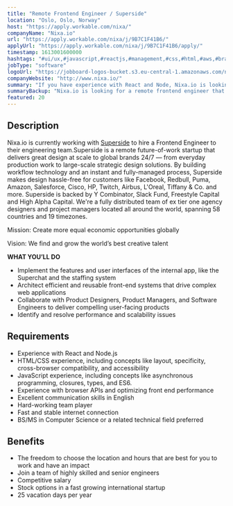```yaml
---
title: "Remote Frontend Engineer / Superside"
location: "Oslo, Oslo, Norway"
host: "https://apply.workable.com/nixa/"
companyName: "Nixa.io"
url: "https://apply.workable.com/nixa/j/9B7C1F41B6/"
applyUrl: "https://apply.workable.com/nixa/j/9B7C1F41B6/apply/"
timestamp: 1613001600000
hashtags: "#ui/ux,#javascript,#reactjs,#management,#css,#html,#aws,#branding,#office,#optimization"
jobType: "software"
logoUrl: "https://jobboard-logos-bucket.s3.eu-central-1.amazonaws.com/nixa-io"
companyWebsite: "http://www.nixa.io/"
summary: "If you have experience with React and Node, Nixa.io is looking for someone with your knowledge."
summaryBackup: "Nixa.io is looking for a remote frontend engineer that has experience in: #ui/ux, #javascript, #reactjs."
featured: 20
---
```


## Description

Nixa.io is currently working with [Superside](https://www.superside.com/) to hire a Frontend Engineer to their engineering team.Superside is a remote future-of-work startup that delivers great design at scale to global brands 24/7 — from everyday production work to large-scale strategic design solutions. By building workflow technology and an instant and fully-managed process, Superside makes design hassle-free for customers like Facebook, Redbull, Puma, Amazon, Salesforce, Cisco, HP, Twitch, Airbus, L'Oreal, Tiffany & Co. and more. Superside is backed by Y Combinator, Slack Fund, Freestyle Capital and High Alpha Capital. We're a fully distributed team of ex tier one agency designers and project managers located all around the world, spanning 58 countries and 19 timezones.

Mission: Create more equal economic opportunities globally

Vision: We find and grow the world’s best creative talent

**WHAT YOU’LL DO**

*   Implement the features and user interfaces of the internal app, like the Superchat and the staffing system
*   Architect efficient and reusable front-end systems that drive complex web applications
*   Collaborate with Product Designers, Product Managers, and Software Engineers to deliver compelling user-facing products
*   Identify and resolve performance and scalability issues

## Requirements

*   Experience with React and Node.js
*   HTML/CSS experience, including concepts like layout, specificity, cross-browser compatibility, and accessibility
*   JavaScript experience, including concepts like asynchronous programming, closures, types, and ES6.
*   Experience with browser APIs and optimizing front end performance
*   Excellent communication skills in English
*   Hard-working team player
*   Fast and stable internet connection
*   BS/MS in Computer Science or a related technical field preferred

## Benefits

*   The freedom to choose the location and hours that are best for you to work and have an impact
*   Join a team of highly skilled and senior engineers
*   Competitive salary
*   Stock options in a fast growing international startup
*   25 vacation days per year
